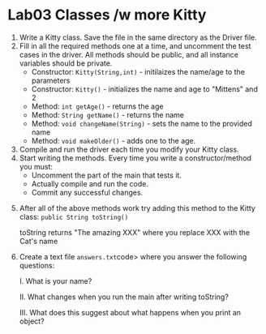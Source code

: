 
# Lab03 Classes /w more Kitty
  
  <ol>
    <li>Write a Kitty class. Save the file in the same directory as the Driver file.</li>
    <li>
      Fill in all the required methods one at a time, and uncomment the test cases in the driver.
      All methods should be public, and all instance variables should be private.
      <ul>
        <li>Constructor: <code>Kitty(String,int)</code> - initilaizes the name/age to the parameters</li>
        <li>Constructor: <code>Kitty()</code> - initializes the name and age to "Mittens" and 2</li>
        <li>Method: <code>int getAge()</code> - returns the age</li>
        <li>Method: <code>String getName()</code> - returns the name</li>
        <li>Method: <code>void changeName(String)</code> - sets the name to the provided name</li>
        <li>Method: <code>void makeOlder()</code> - adds one to the age.</li>
      </ul>
    </li>
    <li>Compile and run the driver each time you modify your Kitty class.</li>
    <li>Start writing the methods. Every time you write a constructor/method you must:
      <ul>
         <li> Uncomment the part of the main that tests it.</li>
         <li> Actually compile and run the code.</li>
         <li> Commit any successful changes.</li>
      </ul>
    </li>
    <li>
      <p>After all of the above methods work try adding this method to the Kitty class: <code>public String toString()</code> </p>
      <p>toString returns "The amazing XXX" where you replace XXX with the Cat's name</p>
    </li>
    <li><p>Create a text file <code>answers.txt</code>code> where you answer the following questions:</p>
      <p>I. What is your name?</p>
      <p>II. What changes when you run the main after writing toString?</p>
      <p>III. What does this suggest about what happens when you print an object?</p></li>
  </ol>

